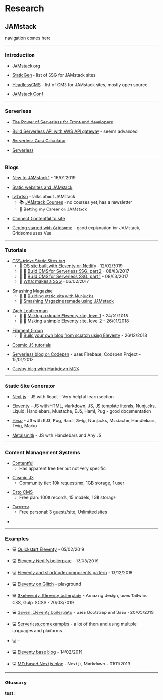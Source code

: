 # Research

## JAMstack

navigation comes here

-------------------------------------------------
### Introduction

- [JAMstack.org](https://jamstack.org/)

- [StaticGen](https://www.staticgen.com/) - list of SSG for JAMstack sites

- [HeadlessCMS](https://headlesscms.org/) - list of CMS for JAMstack sites, mostly open source

- [JAMstack Conf](https://jamstackconf.com/nyc/)

-----------------------------------------------
### Serverless

- [The Power of Serverless for Front-end developers](https://thepowerofserverless.info/)

- [Build Serverless API with AWS API gateway](https://www.twilio.com/blog/2017/06/build-serverless-api-amazon-web-services-api-gateway.html) - seems advanced

- [Serverless Cost Calculator](http://serverlesscalc.com/)

- [Serverless](https://serverless.com/framework/docs/getting-started/)

------------------------------------------
### Blogs

* [New to JAMstack?](https://snipcart.com/blog/jamstack) - 16/01/2019

+ [Static websites and JAMstack](https://julian.is/article/static-websites-and-jamstack/)

- [lvrbrtsn](https://lvrbrtsn.com/blog/) - talks about JAMstack
  - :books: [JAMstack Courses](https://jamstack.courses/) - no courses yet, has a newsletter
  - :pushpin: [Betting my Career on JAMstack](https://lvrbrtsn.com/blog/betting-my-career-on-jamstack/)

* [Connect Contentful to site](https://www.contentful.com/r/knowledgebase/jamstack-cms/)

- [Getting started with Gridsome](https://scotch.io/tutorials/getting-started-with-gridsome) - good explanation for JAMstack, Gridsome uses Vue

---------------------------------------------------
### Tutorials

* [CSS-tricks Static Sites tag](https://css-tricks.com/tag/static-sites/)
  * :pushpin: [OS site built with Eleventy on Netlify](https://css-tricks.com/a-site-for-front-end-development-conferences-built-with-11ty-on-netlify/) - 12/02/2019
  * :pencil: :black_square_button: [Build CMS for Serverless SSG. part 2](https://css-tricks.com/build-custom-serverless-cms-part-2/) - 08/03/2017
  * :pencil: :black_square_button: [Build CMS for Serverless SSG. part 1](https://css-tricks.com/build-custom-cms-serverless-static-site-generator/) - 08/03/2017
  * :pushpin: [What makes a SSG](https://css-tricks.com/really-makes-static-site-generator/) - 06/02/2017

+ [Smashing Magazine](https://www.smashingmagazine.com/category/static-generators)
  + :pencil: :black_square_button: [Building static site with Nunjucks](https://www.smashingmagazine.com/2018/03/static-site-with-nunjucks/)
  + :pushpin: [Smashing Magazine remade using JAMstack](https://www.smashingmagazine.com/2017/03/a-little-surprise-is-waiting-for-you-here/)

- [Zach Leatherman](https://www.zachleat.com/web/)
  - :pencil: :black_square_button: [Making a simple Eleventy site, level 1](https://www.zachleat.com/web/eleventy-tutorial-level-1/) - 24/01/2018
  - :pencil: :black_square_button: [Making a simple Eleventy site, level 2](https://www.zachleat.com/web/eleventy-tutorial-level-2/) - 26/01/2018

* [Filament Group](https://www.filamentgroup.com/lab/)
  * :black_square_button: [Build your own blog from scratch using Eleventy](https://www.filamentgroup.com/lab/build-a-blog/) - 26/12/2018

- [Cosmic JS tutorials](https://cosmicjs.com/articles)

+ [Serverless blog on Codepen](https://blog.codepen.io/2018/01/15/build-serverless-blog-codepen/) - uses Firebase, Codepen Project - 15/01/2018

* [Gatsby blog with Markdown MDX](https://scotch.io/tutorials/building-a-video-blog-with-gatsby-and-markdown-mdx)

-----------------------------------------------
### Static Site Generator

* [Next.js](https://nextjs.org/) - JS with React - Very helpful learn section

- [Eleventy](https://www.11ty.io/) - JS with HTML, Markdown, JS, JS template literals, Nunjucks, Liquid, Handlebars, Mustache, EJS, Haml, Pug - good documentation

- [Hexo](https://hexo.io/) - JS with EJS, Pug, Haml, Swig, Nunjucks, Mustache, Handlebars, Twig, Marko

- [Metalsmith](https://metalsmith.io/) - JS with Handlebars and Any JS

------------------------------------------------------
### Content Management Systems

+ [Contentful](https://www.contentful.com/)
  + Has apparent free tier but not very specific

- [Cosmic JS](https://cosmicjs.com)
  - Community tier: 10k request/mo, 1GB storage, 1 user

* [Dato CMS](https://www.datocms.com/)
  * Free plan: 1000 records, 15 models, 1GB storage

- [Forestry](https://forestry.io/)
  - Free personal: 3 guests/site, Unlimited sites

+

-------------------------------------------------------
### Examples

- :computer: [Quickstart Eleventy](https://github.com/philhawksworth/eleventyone) - 05/02/2019
- :computer: [Eleventy Netlify boilerplate](https://github.com/danurbanowicz/eleventy-netlify-boilerplate) - 13/03/2019
- :computer: [Eleventy and shortcode components pattern](https://github.com/adamduncan/eleventy-shortcomps) - 13/12/2018
- :computer: [Eleventy on Glitch](https://glitch.com/~11ty) - playground
- :computer: [Skeleventy, Eleventy boilerplate](https://github.com/josephdyer/skeleventy) - Amazing design, uses Tailwind CSS, Gulp, SCSS - 20/03/2019
- :computer: [Seven, Eleventy boilerplate](https://github.com/planetoftheweb/seven) - uses Bootstrap and Sass - 20/03/2019
- :computer: [Serverless.com examples](https://github.com/serverless/examples) - a lot of them and using multiple languages and platforms
- :computer: []() -

- :computer: [Eleventy base blog](https://github.com/11ty/eleventy-base-blog) - 14/02/2019

- :computer: [MD based Next.js blog](https://github.com/tscanlin/next-blog) - Next.js, Markdown - 01/11/2019

------------------------------------------------------
### Glossary

__test :__

